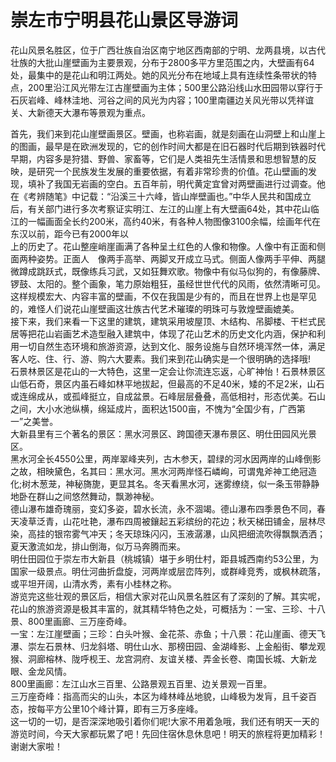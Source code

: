 # 崇左市宁明县花山景区导游词  
花山风景名胜区，位于广西壮族自治区南宁地区西南部的宁明、龙两县境，以古代壮族的大批山崖壁画为主要景观，分布于2800多平方里范围之内，大壁画有64处，最集中的是花山和明江两处。她的风光分布在地域上具有连续性条带状的特点，200里沿江风光带左江古崖壁画为主体；500里公路沿线山水田园带以穿行于石灰岩峰、峰林洼地、河谷之间的风光为内容；100里南疆边关风光带以凭祥谊关、大新德天大瀑布等景观为重点。  

首先，我们来到花山崖壁画景区。壁画，也称岩画，就是刻画在山洞壁上和山崖上的图画，最早是在欧洲发现的，它的创作时间大都是在旧石器时代后期到铁器时代早期，内容多是狩猎、野兽、家畜等，它们是人类祖先生活情景和思想智慧的反映，是研究一个民族发生发展的重要依据，有着非常珍贵的价值。花山壁画的发现，填补了我国无岩画的空白。五百年前，明代黄定宜曾对两壁画进行过调查。他在《考辨随笔》中记载：“沿溪三十六峰，皆山岸壁画也。”中华人民共和国成立后，有关部门进行多次考察证实明江、左江的山崖上有大壁画64处，其中花山临江的一幅画面全长约200米，高约40米，有各种人物图像3100余幅，绘画年代在东汉以前，距今已有2000年以  
上的历史了。花山整座峭崖画满了各种呈土红色的人像和物像。人像中有正面和侧面两种姿势。正面人　像两手高举、两脚叉开成立马式。侧面人像两手平伸、两腿微蹲成跳跃式，既像练兵习武，又如狂舞欢歌。物像中有似马似狗的，有像藤牌、锣鼓、太阳的。整个画象，笔力原始粗狂，虽经世世代代的风雨，依然清晰可见。这样规模宏大、内容丰富的壁画，不仅在我国是少有的，而且在世界上也是罕见的，难怪人们说花山崖壁画这壮族古代艺术璀璨的明珠可与敦煌壁画媲美。  
接下来，我们来看一下这里的建筑，建筑采用坡屋顶、木结构、吊脚楼、干栏式民居等把花山岩画艺术造型融入建筑中，体现了花山艺术的历史文化内涵，保护和利用一切自然生态环境和旅游资源，达到文化、服务设施与自然环境浑然一体，满足客人吃、住、行、游、购六大要素。我们来到花山确实是一个很明确的选择哦!  
石景林景区是花山的一大特色，这里一定会让你流连忘返，心旷神怡！石景林景区山低石奇，景区内虽石峰如林平地拔起，但最高的不足40米，矮的不足2米，山石或连绵成从，或孤峰挺立，自成盆景。石峰层层叠叠，高低相衬，形态优美。石山之间，大小水池纵横，绵延成片，面积达1500亩，不愧为“全国少有，广西第一”之美誉。  
 大新县里有三个著名的景区：黑水河景区、跨国德天瀑布景区、明仕田园风光景区。  
  黑水河全长4550公里，两岸翠峰夹列，古木参天，碧绿的河水因两岸的山峰倒影之故，相映黛色，名其曰：黑水河。黑水河两岸怪石嶙峋，可谓鬼斧神工绝冠造化;树木葱茏，神秘旖旎，更显其名。冬天看黑水河，迷雾缭绕，似一条玉带静静地卧在群山之间悠然舞动，飘渺神秘。  
  德山瀑布雄奇瑰丽，变幻多姿，碧水长流，永不涸竭。德山瀑布四季景色不同，春天凌草泛青，山花吐艳，瀑布四周被鑲起五彩缤纷的花边；秋天梯田铺金，层林尽染，高挂的银帘雾气冲天；冬天琼珠闪闪，玉液潺瀑，山风把细流吹得飘飘洒洒；夏天激流如龙，排山倒海，似万马奔腾而来。  
明仕田园位于崇左市大新县（桃城镇）堪于乡明仕村，距县城西南约53公里，为国家一级景点。明仕河曲折盘旋，河两岸或层峦阵列，或群峰竞秀，或枫林疏落，或平坦开阔，山清水秀，素有小桂林之称。  
  游览完这些壮观的景区后，相信大家对花山风景名胜区有了深刻的了解。其实呢，花山的旅游资源是极其丰富的，就其精华特色之处，可概括为：一宝、三珍、十八景、800里画廊、三万座奇峰。  
  一宝：左江崖壁画；三珍：白头叶猴、金花茶、赤鱼；十八景：花山崖画、德天飞瀑、崇左石景林、归龙斜塔、明仕山水、那榜田园、金湖峰影、上金船街、攀龙观猴、洞廊榕林、陇呼枧王、龙宫洞府、友谊关楼、弄金长卷、南国长城、大新龙眼、金龙风情。  
 800里画廊：左江山水三百里、公路景观五百里、边关景观一百里。  
 三万座奇峰：指高而尖的山头，本区为峰林峰丛地貌，山峰极为发肓，且千姿百态，按每平方公里10个峰计算，即有三万多座峰。  
这一切的一切，是否深深地吸引着你们呢!大家不用着急哦，我们还有明天一天的游览时间，今天大家都玩累了吧！先回住宿休息休息吧！明天的旅程将更加精彩！谢谢大家啦！  
